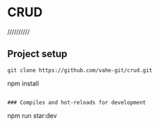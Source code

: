 # CRUD
//////////

## Project setup
```
git clone https://github.com/vahe-git/crud.git
```

npm install
```

### Compiles and hot-reloads for development
```
npm run star:dev
